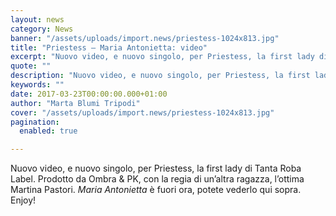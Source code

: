 ```yaml
---
layout: news
category: News
banner: "/assets/uploads/import.news/priestess-1024x813.jpg"
title: "Priestess – Maria Antonietta: video"
excerpt: "Nuovo video, e nuovo singolo, per Priestess, la first lady di Tanta Roba Label. Prodotto da Ombra & PK, con la regia di un’altra ragazza, l’ottima Martina Pastori. Maria Antonietta è fuori ora, potete vederlo qui sopra. Enjoy!"
quote: ""
description: "Nuovo video, e nuovo singolo, per Priestess, la first lady di Tanta Roba Label. Prodotto da Ombra & PK, con la regia di un’altra ragazza, l’ottima Martina Pastori. Maria Antonietta è fuori ora, potete vederlo qui sopra. Enjoy!"
keywords: ""
date: 2017-03-23T00:00:00.000+01:00
author: "Marta Blumi Tripodi"
cover: "/assets/uploads/import.news/priestess-1024x813.jpg"
pagination:
  enabled: true

---
```


Nuovo video, e nuovo singolo, per Priestess, la first lady di Tanta Roba Label. Prodotto da Ombra & PK, con la regia di un’altra ragazza, l’ottima Martina Pastori. _Maria Antonietta_ è fuori ora, potete vederlo qui sopra. Enjoy!